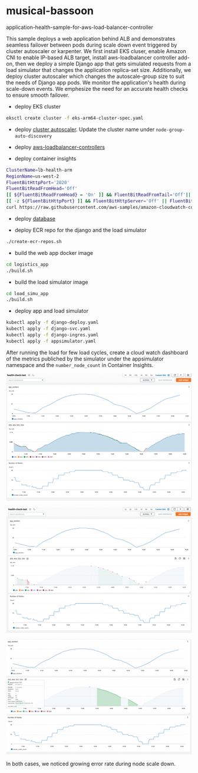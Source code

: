 # musical-bassoon
application-health-sample-for-aws-load-balancer-controller

This sample deploys a web application behind ALB and demonstrates seamless failover between pods during scale down event triggered by cluster autoscaler or karpenter. We first install EKS cluser, enable Amazon CNI to enable IP-based ALB target, install aws-loadbalancer controller add-on, then we deploy a simple Django app that gets simulated requests from a load simulator that changes the application replica-set size. Additionally, we deploy cluster autoscaler which changes the autoscale-group size to suit the needs of Django app pods. We monitor the application's health during scale-down events. We emphesize the need for an accurate health checks to ensure smooth failover. 

* deploy EKS cluster 

```bash
eksctl create cluster -f eks-arm64-cluster-spec.yaml
```
* deploy [cluster autoscaler](./cluster-autoscaler-autodiscover.yaml). Update the cluster name under `node-group-auto-discovery`

* deploy [aws-loadbalancer-controllers](https://docs.aws.amazon.com/eks/latest/userguide/aws-load-balancer-controller.html)

* deploy container insights

```bash
ClusterName=lb-health-arm
RegionName=us-west-2
FluentBitHttpPort='2020'
FluentBitReadFromHead='Off'
[[ ${FluentBitReadFromHead} = 'On' ]] && FluentBitReadFromTail='Off'|| FluentBitReadFromTail='On'
[[ -z ${FluentBitHttpPort} ]] && FluentBitHttpServer='Off' || FluentBitHttpServer='On'
curl https://raw.githubusercontent.com/aws-samples/amazon-cloudwatch-container-insights/latest/k8s-deployment-manifest-templates/deployment-mode/daemonset/container-insights-monitoring/quickstart/cwagent-fluent-bit-quickstart.yaml | sed 's/{{cluster_name}}/'${ClusterName}'/;s/{{region_name}}/'${RegionName}'/;s/{{http_server_toggle}}/"'${FluentBitHttpServer}'"/;s/{{http_server_port}}/"'${FluentBitHttpPort}'"/;s/{{read_from_head}}/"'${FluentBitReadFromHead}'"/;s/{{read_from_tail}}/"'${FluentBitReadFromTail}'"/' | kubectl apply -f - 
```

* deploy [database](https://github.com/aws-samples/amazon-aurora-call-to-amazon-sagemaker-sample/tree/master/multiplayer-matchmaker/aurora-pg-cdk)

* deploy ECR repo for the django and the load simulator

```bash
./create-ecr-repos.sh
```

* build the web app docker image

```bash
cd logistics_app
./build.sh
```

* build the load simulator image

```bash
cd load_simu_app
./build.sh
```

* deploy app and load simulator

```bash
kubectl apply -f django-deploy.yaml
kubectl apply -f django-svc.yaml
kubectl apply -f django-ingres.yaml
kubectl apply -f appsimulator.yaml
```

After running the load for few load cycles, create a cloud watch dashboard of the metrics publiched by the simulator under the appsimulator namespace and the `number_node_count` in Container Insights.

![over all load](./all.before.png)

![504 errors](./504.before.png)

![502 errors](./502.before.png)

In both cases, we noticed growing error rate during node scale down.
